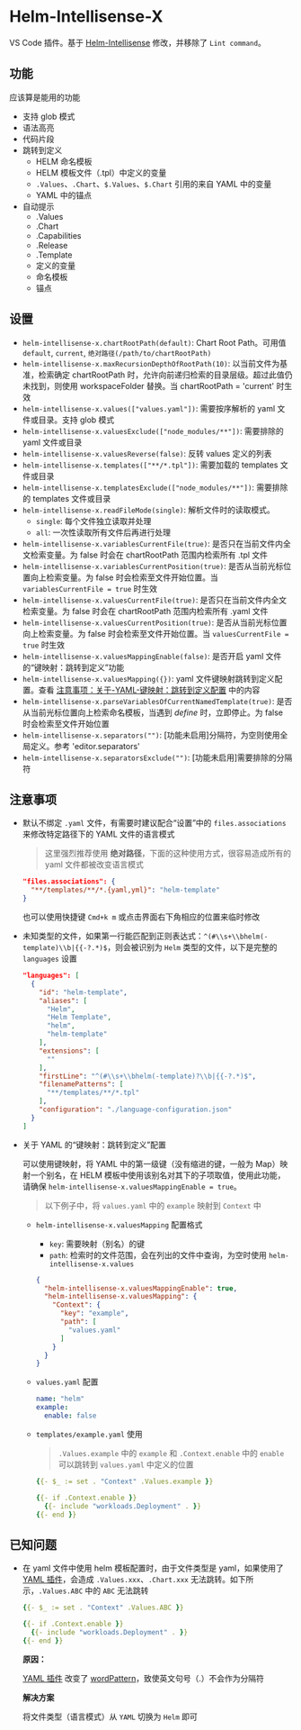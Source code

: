 # Helm-Intellisense-X

VS Code 插件。基于 [Helm-Intellisense](https://github.com/tim-koehler/Helm-Intellisense) 修改，并移除了 `Lint command`。

## 功能

应该算是能用的功能

- 支持 glob 模式
- 语法高亮
- 代码片段
- 跳转到定义
  - HELM 命名模板
  - HELM 模板文件（.tpl）中定义的变量
  - `.Values`、`.Chart`、`$.Values`、`$.Chart` 引用的来自 YAML 中的变量
  - YAML 中的锚点
- 自动提示
  - .Values
  - .Chart
  - .Capabilities
  - .Release
  - .Template
  - 定义的变量
  - 命名模板
  - 锚点

## 设置

- `helm-intellisense-x.chartRootPath(default)`: Chart Root Path。可用值 `default`, `current`, `绝对路径(/path/to/chartRootPath)`
- `helm-intellisense-x.maxRecursionDepthOfRootPath(10)`: 以当前文件为基准，检索确定 chartRootPath 时，允许向前递归检索的目录层级。超过此值仍未找到，则使用 workspaceFolder 替换。当 chartRootPath = 'current' 时生效
- `helm-intellisense-x.values(["values.yaml"])`: 需要按序解析的 yaml 文件或目录。支持 glob 模式
- `helm-intellisense-x.valuesExclude(["node_modules/**"])`: 需要排除的 yaml 文件或目录
- `helm-intellisense-x.valuesReverse(false)`: 反转 values 定义的列表
- `helm-intellisense-x.templates(["**/*.tpl"])`: 需要加载的 templates 文件或目录
- `helm-intellisense-x.templatesExclude(["node_modules/**"])`: 需要排除的 templates 文件或目录
- `helm-intellisense-x.readFileMode(single)`: 解析文件时的读取模式。
  - `single`: 每个文件独立读取并处理
  - `all`: 一次性读取所有文件后再进行处理
- `helm-intellisense-x.variablesCurrentFile(true)`: 是否只在当前文件内全文检索变量。为 false 时会在 chartRootPath 范围内检索所有 .tpl 文件
- `helm-intellisense-x.variablesCurrentPosition(true)`: 是否从当前光标位置向上检索变量。为 false 时会检索至文件开始位置。当 `variablesCurrentFile = true` 时生效
- `helm-intellisense-x.valuesCurrentFile(true)`: 是否只在当前文件内全文检索变量。为 false 时会在 chartRootPath 范围内检索所有 .yaml 文件
- `helm-intellisense-x.valuesCurrentPosition(true)`: 是否从当前光标位置向上检索变量。为 false 时会检索至文件开始位置。当 `valuesCurrentFile = true` 时生效
- `helm-intellisense-x.valuesMappingEnable(false)`: 是否开启 yaml 文件的“键映射：跳转到定义”功能
- `helm-intellisense-x.valuesMapping({})`: yaml 文件键映射跳转到定义配置。查看 [注意事项：关于-YAML-键映射：跳转到定义配置](#yaml-values-mapping-jumpto) 中的内容
- `helm-intellisense-x.parseVariablesOfCurrentNamedTemplate(true)`: 是否从当前光标位置向上检索命名模板，当遇到 *define* 时，立即停止。为 false 时会检索至文件开始位置
- `helm-intellisense-x.separators("")`: [功能未启用]分隔符，为空则使用全局定义。参考 'editor.separators'
- `helm-intellisense-x.separatorsExclude("")`: [功能未启用]需要排除的分隔符

## 注意事项

- 默认不绑定 `.yaml` 文件，有需要时建议配合“设置”中的 `files.associations` 来修改特定路径下的 YAML 文件的语言模式

  > 这里强烈推荐使用 **绝对路径**，下面的这种使用方式，很容易造成所有的 yaml 文件都被改变语言模式

  ```json
  "files.associations": {
    "**/templates/**/*.{yaml,yml}": "helm-template"
  }
  ```

  也可以使用快捷键 `Cmd+k m` 或点击界面右下角相应的位置来临时修改

- 未知类型的文件，如果第一行能匹配到正则表达式：`^(#\\s+\\bhelm(-template)\\b|{{-?.*)$`，则会被识别为 `Helm` 类型的文件，以下是完整的 `languages` 设置

  ```json
  "languages": [
    {
      "id": "helm-template",
      "aliases": [
        "Helm",
        "Helm Template",
        "helm",
        "helm-template"
      ],
      "extensions": [
        ""
      ],
      "firstLine": "^(#\\s+\\bhelm(-template)?\\b|{{-?.*)$",
      "filenamePatterns": [
        "**/templates/**/*.tpl"
      ],
      "configuration": "./language-configuration.json"
    }
  ]
  ```

- <span id="yaml-values-mapping-jumpto">关于 YAML 的“键映射：跳转到定义”配置</span>

  可以使用键映射，将 YAML 中的第一级键（没有缩进的键，一般为 Map）映射一个别名，在 HELM 模板中使用该别名对其下的子项取值，使用此功能，请确保 `helm-intellisense-x.valuesMappingEnable = true`。

  > 以下例子中，将 `values.yaml` 中的 `example` 映射到 `Context` 中

  - `helm-intellisense-x.valuesMapping` 配置格式
    - `key`: 需要映射（别名）的键
    - `path`: 检索时的文件范围，会在列出的文件中查询，为空时使用 `helm-intellisense-x.values`

    ```json
    {
      "helm-intellisense-x.valuesMappingEnable": true,
      "helm-intellisense-x.valuesMapping": {
        "Context": {
          "key": "example",
          "path": [
            "values.yaml"
          ]
        }
      }
    }
    ```

  - `values.yaml` 配置

    ```yaml
    name: "helm"
    example:
      enable: false
    ```

  - `templates/example.yaml` 使用

    > `.Values.example` 中的 `example` 和 `.Context.enable` 中的 `enable` 可以跳转到 `values.yaml` 中定义的位置

    ```yaml
    {{- $_ := set . "Context" .Values.example }}

    {{- if .Context.enable }}
      {{- include "workloads.Deployment" . }}
    {{- end }}
    ```

## 已知问题

- 在 yaml 文件中使用 helm 模板配置时，由于文件类型是 yaml，如果使用了 [YAML 插件](https://marketplace.visualstudio.com/items?itemName=redhat.vscode-yaml&ssr=false#overview)，会造成 `.Values.xxx`、`.Chart.xxx` 无法跳转。如下所示，`.Values.ABC` 中的 `ABC` 无法跳转

  ```yaml
  {{- $_ := set . "Context" .Values.ABC }}

  {{- if .Context.enable }}
    {{- include "workloads.Deployment" . }}
  {{- end }}
  ```

  **原因：**

  [YAML 插件](https://marketplace.visualstudio.com/items?itemName=redhat.vscode-yaml&ssr=false#overview) 改变了 [wordPattern](https://github.com/redhat-developer/vscode-yaml/blob/main/language-configuration.json#L37)，致使英文句号（.）不会作为分隔符

  **解决方案**

  将文件类型（语言模式）从 `YAML` 切换为 `Helm` 即可
